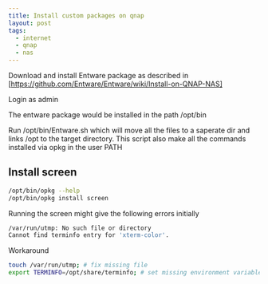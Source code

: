 ```yaml
---
title: Install custom packages on qnap
layout: post
tags:
  - internet
  - qnap
  - nas
---
```


Download and install Entware package as described in 
[https://github.com/Entware/Entware/wiki/Install-on-QNAP-NAS]

Login as admin 

The entware package would be installed in the path
/opt/bin

Run /opt/bin/Entware.sh which will move all the files to a saperate dir and links /opt to the target directory. This script also make all the commands installed via opkg in the user PATH

## Install screen

```bash
/opt/bin/opkg --help
/opt/bin/opkg install screen
```

Running the screen might give the following errors initially

```bash
/var/run/utmp: No such file or directory
Cannot find terminfo entry for 'xterm-color'.
```

Workaround
```bash
touch /var/run/utmp; # fix missing file
export TERMINFO=/opt/share/terminfo; # set missing environment variables for TERM
```






